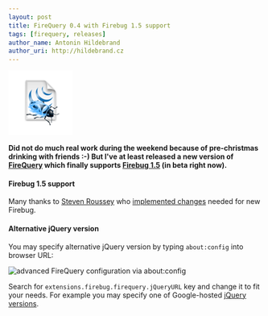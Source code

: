 ```yaml
---
layout: post
title: FireQuery 0.4 with Firebug 1.5 support
tags: [firequery, releases]
author_name: Antonin Hildebrand
author_uri: http://hildebrand.cz
---
```


<img src="/shared/img/icons/firequery-128.png" class="intro-icon"/>

**Did not do much real work during the weekend because of pre-christmas drinking with friends :-) But I've at least released a new version of [FireQuery](http://firequery.binaryage.com) which finally supports [Firebug 1.5](http://getfirebug.com) (in beta right now).**

#### Firebug 1.5 support

Many thanks to [Steven Roussey](http://twitter.com/sroussey) who [implemented changes](http://github.com/binaryage/firequery/commits/master) needed for new Firebug.

#### Alternative jQuery version

You may specify alternative jQuery version by typing `about:config` into browser URL:

<img src="/images/about-config-jquery-url.png" class="blog-image no-shadow" style="width:600px" title="advanced FireQuery configuration via about:config">

Search for `extensions.firebug.firequery.jQueryURL` key and change it to fit your needs. For example you may specify one of Google-hosted [jQuery versions](http://code.google.com/apis/ajaxlibs/documentation/index.html#jquery).
